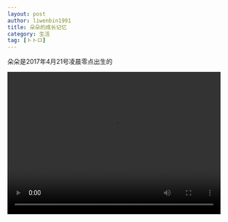 ```yaml
---
layout: post
author: liwenbin1991
title: 朵朵的成长记忆
category: 生活
tag: [トトロ]
---
```

朵朵是2017年4月21号凌晨零点出生的

<video width="480" height="320" controls>
<source src="http://7xpo1r.com1.z0.glb.clouddn.com/20170702.mp4">
</video>
